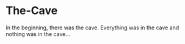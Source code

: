 # The-Cave
In the beginning, there was the cave.
Everything was in the cave and nothing was in the cave...

